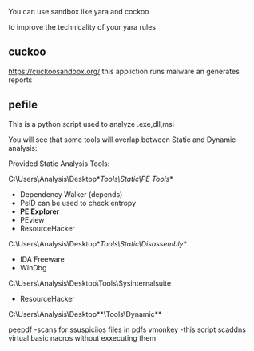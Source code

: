 You can use sandbox like yara and cockoo 

to improve the technicality of your yara rules 

## cuckoo
https://cuckoosandbox.org/
this appliction runs malware an generates reports

## pefile
This is a python script used to analyze .exe,dll,msi

You will see that some tools will overlap between Static and Dynamic analysis:  

Provided Static Analysis Tools:

C:\Users\Analysis\Desktop\**Tools\Static\PE Tools**

-   Dependency Walker (depends)
-   PeID can be used to check entropy
-   **PE Explorer**
-   PEview
-   ResourceHacker

C:\Users\Analysis\Desktop\**Tools\Static\Disassembly**

-   IDA Freeware
-   WinDbg

C:\Users\Analysis\Desktop\Tools\Sysinternalsuite

-   ResourceHacker

C:\Users\Analysis\Desktop**\Tools\Dynamic**


peepdf -scans for ssuspiciios files in pdfs
vmonkey -this script scaddns virtual basic nacros without exxecuting them


